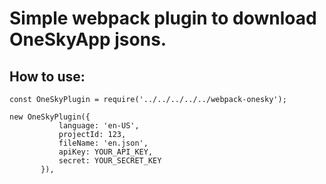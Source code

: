 <h1>Simple webpack plugin to download OneSkyApp jsons.</h1>

<h2>How to use:</h2>

```const OneSkyPlugin = require('../../../../../webpack-onesky');```

```    
new OneSkyPlugin({
           language: 'en-US',
           projectId: 123,
           fileName: 'en.json',
           apiKey: YOUR_API_KEY,
           secret: YOUR_SECRET_KEY
       }),
``` 